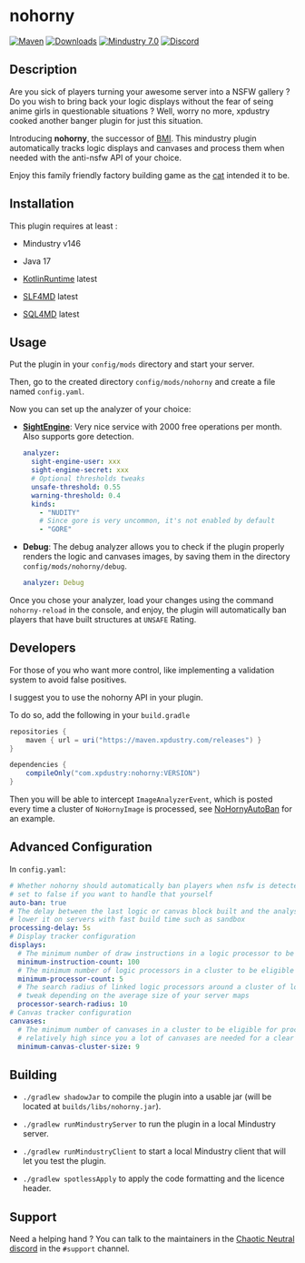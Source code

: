 # nohorny

[![Maven](https://maven.xpdustry.com/api/badge/latest/releases/com/xpdustry/nohorny?color=008080&name=nohorny&prefix=v)](https://maven.xpdustry.com/#/releases/com/xpdustry/nohorny)
[![Downloads](https://img.shields.io/github/downloads/xpdustry/nohorny/total?color=008080)](https://github.com/xpdustry/nohorny/releases)
[![Mindustry 7.0](https://img.shields.io/badge/Mindustry-7.0-008080)](https://github.com/Anuken/Mindustry/releases)
[![Discord](https://img.shields.io/discord/519293558599974912?color=008080&label=Discord)](https://discord.xpdustry.com)

## Description

Are you sick of players turning your awesome server into a NSFW gallery ?
Do you wish to bring back your logic displays without the fear of seing anime girls in questionable situations ?
Well, worry no more, xpdustry cooked another banger plugin for just this situation.

Introducing **nohorny**, the successor of [BMI](https://github.com/L0615T1C5-216AC-9437/BannedMindustryImage).
This mindustry plugin automatically tracks logic displays and canvases and process them when needed 
with the anti-nsfw API of your choice.

Enjoy this family friendly factory building game as the [cat](https://github.com/Anuken) intended it to be.

## Installation

This plugin requires at least :

- Mindustry v146

- Java 17

- [KotlinRuntime](https://github.com/xpdustry/kotlin-runtime) latest

- [SLF4MD](https://github.com/xpdustry/slf4md) latest

- [SQL4MD](https://github.com/xpdustry/sql4md) latest

## Usage

Put the plugin in your `config/mods` directory and start your server.

Then, go to the created directory `config/mods/nohorny` and create a file named `config.yaml`.

Now you can set up the analyzer of your choice:

- **[SightEngine](https://sightengine.com/)**: Very nice service with 2000 free operations per month. Also supports gore detection.
 
  ```yaml
  analyzer:
    sight-engine-user: xxx
    sight-engine-secret: xxx
    # Optional thresholds tweaks
    unsafe-threshold: 0.55
    warning-threshold: 0.4
    kinds:
      - "NUDITY"
      # Since gore is very uncommon, it's not enabled by default
      - "GORE"
  ```

- **Debug**: The debug analyzer allows you to check if the plugin properly renders the logic and canvases images,
  by saving them in the directory `config/mods/nohorny/debug`.

  ```yaml
  analyzer: Debug
  ```
  
Once you chose your analyzer, load your changes using the command `nohorny-reload` in the console, and enjoy,
the plugin will automatically ban players that have built structures at `UNSAFE` Rating.

## Developers

For those of you who want more control, like implementing a validation system to avoid false positives.

I suggest you to use the nohorny API in your plugin.

To do so, add the following in your `build.gradle`

```gradle
repositories {
    maven { url = uri("https://maven.xpdustry.com/releases") }
}

dependencies {
    compileOnly("com.xpdustry:nohorny:VERSION")
}
```

Then you will be able to intercept `ImageAnalyzerEvent`, which is posted every time a cluster of `NoHornyImage` is processed,
see [NoHornyAutoBan](src/main/kotlin/com/xpdustry/nohorny/NoHornyAutoBan.kt) for an example.

## Advanced Configuration

In `config.yaml`:

```yaml
# Whether nohorny should automatically ban players when nsfw is detected,
# set to false if you want to handle that yourself
auto-ban: true
# The delay between the last logic or canvas block built and the analysis step,
# lower it on servers with fast build time such as sandbox
processing-delay: 5s
# Display tracker configuration
displays:
  # The minimum number of draw instructions in a logic processor to be part of a cluster
  minimum-instruction-count: 100
  # The minimum number of logic processors in a cluster to be eligible for processing
  minimum-processor-count: 5
  # The search radius of linked logic processors around a cluster of logic displays,
  # tweak depending on the average size of your server maps
  processor-search-radius: 10
# Canvas tracker configuration
canvases:
  # The minimum number of canvases in a cluster to be eligible for processing,
  # relatively high since you a lot of canvases are needed for a clear picture
  minimum-canvas-cluster-size: 9
```

## Building

- `./gradlew shadowJar` to compile the plugin into a usable jar (will be located at `builds/libs/nohorny.jar`).

- `./gradlew runMindustryServer` to run the plugin in a local Mindustry server.

- `./gradlew runMindustryClient` to start a local Mindustry client that will let you test the plugin.

- `./gradlew spotlessApply` to apply the code formatting and the licence header.

## Support

Need a helping hand ? You can talk to the maintainers in the [Chaotic Neutral discord](https://discord.xpdustry.com) in
the `#support` channel.
